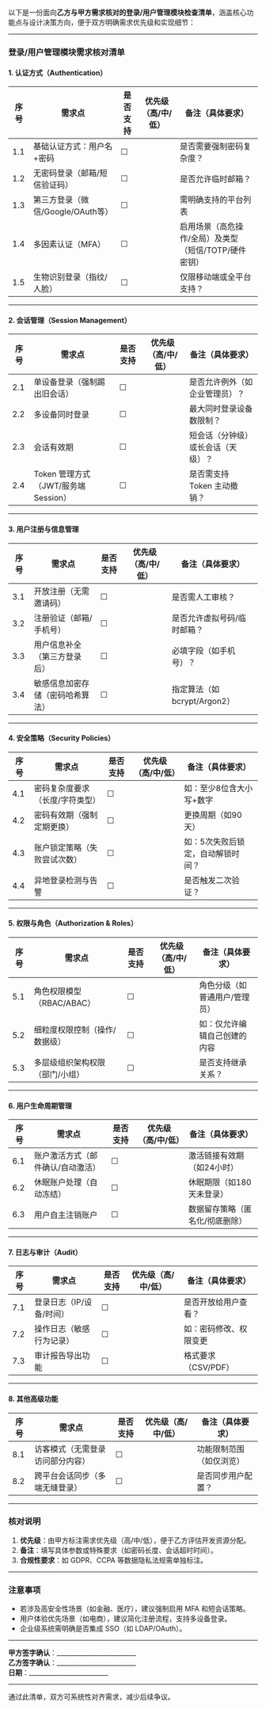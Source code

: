 以下是一份面向**乙方与甲方需求核对的登录/用户管理模块检查清单**，涵盖核心功能点与设计决策方向，便于双方明确需求优先级和实现细节：

---

### **登录/用户管理模块需求核对清单**

#### **1. 认证方式（Authentication）**
| 序号 | 需求点                            | 是否支持 | 优先级（高/中/低） | 备注（具体要求）                  |
|------|-----------------------------------|----------|---------------------|----------------------------------|
| 1.1  | 基础认证方式：用户名+密码          | ☐        |                     | 是否需要强制密码复杂度？          |
| 1.2  | 无密码登录（邮箱/短信验证码）       | ☐        |                     | 是否允许临时邮箱？                |
| 1.3  | 第三方登录（微信/Google/OAuth等）   | ☐        |                     | 需明确支持的平台列表              |
| 1.4  | 多因素认证（MFA）                  | ☐        |                     | 启用场景（高危操作/全局）及类型（短信/TOTP/硬件密钥） |
| 1.5  | 生物识别登录（指纹/人脸）           | ☐        |                     | 仅限移动端或全平台支持？          |

---

#### **2. 会话管理（Session Management）**
| 序号 | 需求点                            | 是否支持 | 优先级（高/中/低） | 备注（具体要求）                  |
|------|-----------------------------------|----------|---------------------|----------------------------------|
| 2.1  | 单设备登录（强制踢出旧会话）        | ☐        |                     | 是否允许例外（如企业管理员）？    |
| 2.2  | 多设备同时登录                     | ☐        |                     | 最大同时登录设备数限制？          |
| 2.3  | 会话有效期                        | ☐        |                     | 短会话（分钟级）或长会话（天级）？ |
| 2.4  | Token 管理方式（JWT/服务端 Session） | ☐        |                     | 是否需支持 Token 主动撤销？       |

---

#### **3. 用户注册与信息管理**
| 序号 | 需求点                            | 是否支持 | 优先级（高/中/低） | 备注（具体要求）                  |
|------|-----------------------------------|----------|---------------------|----------------------------------|
| 3.1  | 开放注册（无需邀请码）             | ☐        |                     | 是否需人工审核？                 |
| 3.2  | 注册验证（邮箱/手机号）            | ☐        |                     | 是否允许虚拟号码/临时邮箱？       |
| 3.3  | 用户信息补全（第三方登录后）       | ☐        |                     | 必填字段（如手机号）？            |
| 3.4  | 敏感信息加密存储（密码哈希算法）   | ☐        |                     | 指定算法（如 bcrypt/Argon2）      |

---

#### **4. 安全策略（Security Policies）**
| 序号 | 需求点                            | 是否支持 | 优先级（高/中/低） | 备注（具体要求）                  |
|------|-----------------------------------|----------|---------------------|----------------------------------|
| 4.1  | 密码复杂度要求（长度/字符类型）    | ☐        |                     | 如：至少8位含大小写+数字          |
| 4.2  | 密码有效期（强制定期更换）         | ☐        |                     | 更换周期（如90天）               |
| 4.3  | 账户锁定策略（失败尝试次数）       | ☐        |                     | 如：5次失败后锁定，自动解锁时间？ |
| 4.4  | 异地登录检测与告警                 | ☐        |                     | 是否触发二次验证？                |

---

#### **5. 权限与角色（Authorization & Roles）**
| 序号 | 需求点                            | 是否支持 | 优先级（高/中/低） | 备注（具体要求）                  |
|------|-----------------------------------|----------|---------------------|----------------------------------|
| 5.1  | 角色权限模型（RBAC/ABAC）         | ☐        |                     | 角色分级（如普通用户/管理员）     |
| 5.2  | 细粒度权限控制（操作/数据级）      | ☐        |                     | 如：仅允许编辑自己创建的内容       |
| 5.3  | 多层级组织架构权限（部门/小组）    | ☐        |                     | 是否支持继承关系？                |

---

#### **6. 用户生命周期管理**
| 序号 | 需求点                            | 是否支持 | 优先级（高/中/低） | 备注（具体要求）                  |
|------|-----------------------------------|----------|---------------------|----------------------------------|
| 6.1  | 账户激活方式（邮件确认/自动激活） | ☐        |                     | 激活链接有效期（如24小时）        |
| 6.2  | 休眠账户处理（自动冻结）          | ☐        |                     | 休眠期限（如180天未登录）         |
| 6.3  | 用户自主注销账户                  | ☐        |                     | 数据留存策略（匿名化/彻底删除）   |

---

#### **7. 日志与审计（Audit）**
| 序号 | 需求点                            | 是否支持 | 优先级（高/中/低） | 备注（具体要求）                  |
|------|-----------------------------------|----------|---------------------|----------------------------------|
| 7.1  | 登录日志（IP/设备/时间）          | ☐        |                     | 是否开放给用户查看？              |
| 7.2  | 操作日志（敏感行为记录）          | ☐        |                     | 如：密码修改、权限变更            |
| 7.3  | 审计报告导出功能                  | ☐        |                     | 格式要求（CSV/PDF）              |

---

#### **8. 其他高级功能**
| 序号 | 需求点                            | 是否支持 | 优先级（高/中/低） | 备注（具体要求）                  |
|------|-----------------------------------|----------|---------------------|----------------------------------|
| 8.1  | 访客模式（无需登录访问部分内容）  | ☐        |                     | 功能限制范围（如仅浏览）          |
| 8.2  | 跨平台会话同步（多端无缝登录）    | ☐        |                     | 是否同步用户配置？                |

---

### **核对说明**
1. **优先级**：由甲方标注需求优先级（高/中/低），便于乙方评估开发资源分配。
2. **备注**：填写具体参数或特殊要求（如密码长度、会话超时时间）。
3. **合规性要求**：如 GDPR、CCPA 等数据隐私法规需单独标注。

---

### **注意事项**
- 若涉及高安全性场景（如金融、医疗），建议强制启用 MFA 和短会话策略。
- 用户体验优先场景（如电商），建议简化注册流程，支持多设备登录。
- 企业级系统需明确是否集成 SSO（如 LDAP/OAuth）。

---

**甲方签字确认**：_________________________  
**乙方签字确认**：_________________________  
**日期**：_________________________  

---

通过此清单，双方可系统性对齐需求，减少后续争议。